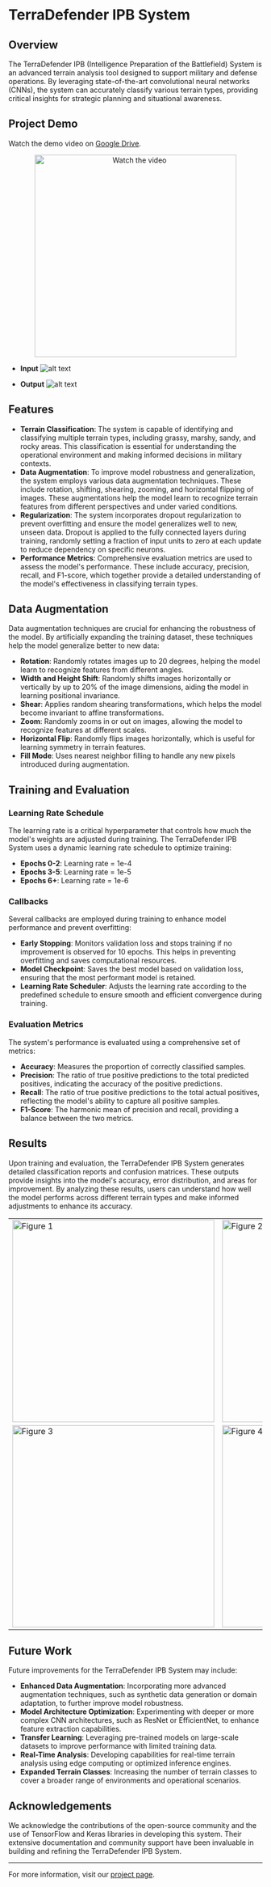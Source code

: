 # TerraDefender IPB System

## Overview

The TerraDefender IPB (Intelligence Preparation of the Battlefield) System is an advanced terrain analysis tool designed to support military and defense operations. By leveraging state-of-the-art convolutional neural networks (CNNs), the system can accurately classify various terrain types, providing critical insights for strategic planning and situational awareness.

## Project Demo

Watch the demo video on [Google Drive](https://drive.google.com/file/d/111O5vvSD_WlYcgX0USCwvWx9OXTtowci/view?usp=sharing).

<div align="center">
  <a href="https://drive.google.com/file/d/111O5vvSD_WlYcgX0USCwvWx9OXTtowci/view?usp=sharing">
    <img src="https://github.com/Joderick-Sherwin/TerraDefender_IPB/blob/main/TerraDefender_Loading_Page.jpeg" alt="Watch the video" style="width:400px;"/>
  </a>
</div>

- **Input**
![alt text](https://github.com/Joderick-Sherwin/TerraDefender_IPB/blob/main/Sample%20Input.jpg)

- **Output**
![alt text](https://github.com/Joderick-Sherwin/TerraDefender_IPB/blob/main/Sample%20Output.jpg)

## Features

- **Terrain Classification**: The system is capable of identifying and classifying multiple terrain types, including grassy, marshy, sandy, and rocky areas. This classification is essential for understanding the operational environment and making informed decisions in military contexts.
- **Data Augmentation**: To improve model robustness and generalization, the system employs various data augmentation techniques. These include rotation, shifting, shearing, zooming, and horizontal flipping of images. These augmentations help the model learn to recognize terrain features from different perspectives and under varied conditions.
- **Regularization**: The system incorporates dropout regularization to prevent overfitting and ensure the model generalizes well to new, unseen data. Dropout is applied to the fully connected layers during training, randomly setting a fraction of input units to zero at each update to reduce dependency on specific neurons.
- **Performance Metrics**: Comprehensive evaluation metrics are used to assess the model's performance. These include accuracy, precision, recall, and F1-score, which together provide a detailed understanding of the model's effectiveness in classifying terrain types.

## Data Augmentation

Data augmentation techniques are crucial for enhancing the robustness of the model. By artificially expanding the training dataset, these techniques help the model generalize better to new data:

- **Rotation**: Randomly rotates images up to 20 degrees, helping the model learn to recognize features from different angles.
- **Width and Height Shift**: Randomly shifts images horizontally or vertically by up to 20% of the image dimensions, aiding the model in learning positional invariance.
- **Shear**: Applies random shearing transformations, which helps the model become invariant to affine transformations.
- **Zoom**: Randomly zooms in or out on images, allowing the model to recognize features at different scales.
- **Horizontal Flip**: Randomly flips images horizontally, which is useful for learning symmetry in terrain features.
- **Fill Mode**: Uses nearest neighbor filling to handle any new pixels introduced during augmentation.

## Training and Evaluation

### Learning Rate Schedule

The learning rate is a critical hyperparameter that controls how much the model's weights are adjusted during training. The TerraDefender IPB System uses a dynamic learning rate schedule to optimize training:

- **Epochs 0-2**: Learning rate = 1e-4
- **Epochs 3-5**: Learning rate = 1e-5
- **Epochs 6+**: Learning rate = 1e-6

### Callbacks

Several callbacks are employed during training to enhance model performance and prevent overfitting:

- **Early Stopping**: Monitors validation loss and stops training if no improvement is observed for 10 epochs. This helps in preventing overfitting and saves computational resources.
- **Model Checkpoint**: Saves the best model based on validation loss, ensuring that the most performant model is retained.
- **Learning Rate Scheduler**: Adjusts the learning rate according to the predefined schedule to ensure smooth and efficient convergence during training.

### Evaluation Metrics

The system's performance is evaluated using a comprehensive set of metrics:

- **Accuracy**: Measures the proportion of correctly classified samples.
- **Precision**: The ratio of true positive predictions to the total predicted positives, indicating the accuracy of the positive predictions.
- **Recall**: The ratio of true positive predictions to the total actual positives, reflecting the model's ability to capture all positive samples.
- **F1-Score**: The harmonic mean of precision and recall, providing a balance between the two metrics.

## Results

Upon training and evaluation, the TerraDefender IPB System generates detailed classification reports and confusion matrices. These outputs provide insights into the model's accuracy, error distribution, and areas for improvement. By analyzing these results, users can understand how well the model performs across different terrain types and make informed adjustments to enhance its accuracy.

<table>
  <tr>
    <td>
      <img src="https://github.com/Joderick-Sherwin/TerraDefender_IPB/blob/main/Figure_1.png" alt="Figure 1" width="400"/>
    </td>
    <td>
      <img src="https://github.com/Joderick-Sherwin/TerraDefender_IPB/blob/main/Figure_2.png" alt="Figure 2" width="400"/>
    </td>
  </tr>
  <tr>
    <td>
      <img src="https://github.com/Joderick-Sherwin/TerraDefender_IPB/blob/main/Figure_3.png" alt="Figure 3" width="400"/>
    </td>
    <td>
      <img src="https://github.com/Joderick-Sherwin/TerraDefender_IPB/blob/main/Figure_4.png" alt="Figure 4" width="400"/>
    </td>
  </tr>
</table>

## Future Work

Future improvements for the TerraDefender IPB System may include:

- **Enhanced Data Augmentation**: Incorporating more advanced augmentation techniques, such as synthetic data generation or domain adaptation, to further improve model robustness.
- **Model Architecture Optimization**: Experimenting with deeper or more complex CNN architectures, such as ResNet or EfficientNet, to enhance feature extraction capabilities.
- **Transfer Learning**: Leveraging pre-trained models on large-scale datasets to improve performance with limited training data.
- **Real-Time Analysis**: Developing capabilities for real-time terrain analysis using edge computing or optimized inference engines.
- **Expanded Terrain Classes**: Increasing the number of terrain classes to cover a broader range of environments and operational scenarios.

## Acknowledgements

We acknowledge the contributions of the open-source community and the use of TensorFlow and Keras libraries in developing this system. Their extensive documentation and community support have been invaluable in building and refining the TerraDefender IPB System.

---

For more information, visit our [project page](https://github.com/your-repo/TerraDefender).
